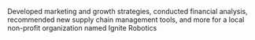 Developed marketing and growth strategies, conducted financial analysis, recommended new supply chain management tools, and more for a local non-profit organization named Ignite Robotics
